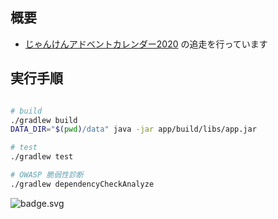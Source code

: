 ## 概要
- [じゃんけんアドベントカレンダー2020](https://qiita.com/advent-calendar/2020/janken) の追走を行っています

## 実行手順

```bash

# build
./gradlew build
DATA_DIR="$(pwd)/data" java -jar app/build/libs/app.jar

# test
./gradlew test

# OWASP 脆弱性診断
./gradlew dependencyCheckAnalyze

```



![badge.svg](https://github.com/os1ma/JankenEnterpriseEdition/workflows/workflow/badge.svg)